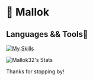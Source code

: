 # 🌊 Mallok 






## Languages && Tools🧰
[![My Skills](https://skillicons.dev/icons?i=js,html,css,php,bash,c,git,java,kali,linux,lua,py,powershell,mysql,laravel)](https://skillicons.dev)


![Mallok32's Stats](https://github-readme-stats.vercel.app/api?username=Mallok32&theme=vue-dark&show_icons=true&hide_border=true&count_private=true)




Thanks for stopping by!



<!--

Here are some ideas to get you started:

- 🔭 I’m currently working on ...
- 🌱 I’m currently learning ...
- 👯 I’m looking to collaborate on ...
- 🤔 I’m looking for help with ...
- 💬 Ask me about ...
- 📫 How to reach me: ...
- 😄 Pronouns: ...
- ⚡ Fun fact: ...
-->
